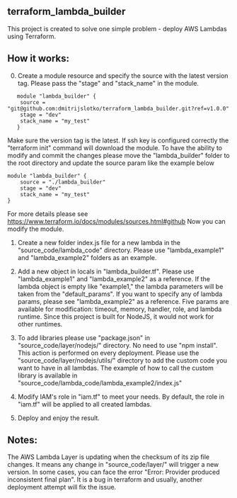 ## terraform_lambda_builder

This project is created to solve one simple problem - deploy AWS Lambdas using Terraform.

## How it works:

0. Create a module resource and specify the source with the latest version tag. Please pass the "stage" and "stack_name" in the module.

```hcl
   module "lambda_builder" {
    source = "git@github.com:dmitrijslotko/terraform_lambda_builder.git?ref=v1.0.0"
    stage = "dev"
    stack_name = "my_test"
   }
```

Make sure the version tag is the latest.
If ssh key is configured correctly the "terraform init" command will download the module.
To have the ability to modify and commit the changes please move the "lambda_builder" folder to the root directory and update the source param like the example below

```hcl
module "lambda_builder" {
    source = "./lambda_builder"
    stage = "dev"
    stack_name = "my_test"
}
```

For more details please see https://www.terraform.io/docs/modules/sources.html#github
Now you can modify the module.

1. Create a new folder index.js file for a new lambda in the "source_code/lambda_code" directory. Please use "lambda_example1" and "lambda_example2" folders as an example.

2. Add a new object in locals in "lambda_builder.tf". Please use "lambda_example1" and "lambda_example2" as a reference. If the lambda object is empty like "example1," the lambda parameters will be taken from the "default_params". If you want to specify any of lambda params, please see "lambda_example2" as a reference. Five params are available for modification: timeout, memory, handler, role, and lambda runtime. Since this project is built for NodeJS, it would not work for other runtimes.
3. To add libraries please use "package.json" in "source_code/layer/nodejs/" directory. No need to use "npm install". This action is performed on every deployment. Please use the "source_code/layer/nodejs/utils/" directory to add the custom code you want to have in all lambdas. The example of how to call the custom library is available in "source_code/lambda_code/lambda_example2/index.js"

4. Modify IAM's role in "iam.tf" to meet your needs. By default, the role in "iam.tf" will be applied to all created lambdas.

5. Deploy and enjoy the result.

## Notes:

The AWS Lambda Layer is updating when the checksum of its zip file changes. It means any change in "source_code/layer/" will trigger a new version. In some cases, you can face the error "Error: Provider produced inconsistent final plan". It is a bug in terraform and usually, another deployment attempt will fix the issue.

```

```

```

```

```

```
